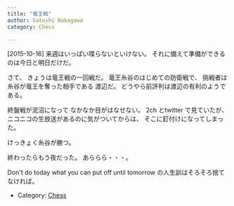 ```yaml
---
title: "竜王戦"
author: Satoshi Nakagawa
category: Chess

---
```


[2015-10-16]  来週はいっぱい喋らないといけない。
それに備えて準備ができるのは今日と明日だけだ。

 さて、
きょうは竜王戦の一回戦だ。
竜王糸谷のはじめての防衛戦で、
挑戦者は糸谷が竜王を奪った相手である
渡辺だ。
どうやら前評判は渡辺の有利のようである。

 終盤戦が泥沼になって
なかなか目がはなせない。
2ch とtwitter で見ていたが、
ニコニコの生放送があるのに気がついてからは、
そこに釘付けになってしまった。

<!--more-->

 けっきょく糸谷が勝つ。

 終わったらもう夜だった。
あららら・・・。

 Don't do today what you can put off until
tomorrow の人生訓はそろそろ捨てなければ。

- Category: [Chess](/categories.html#Chess)

